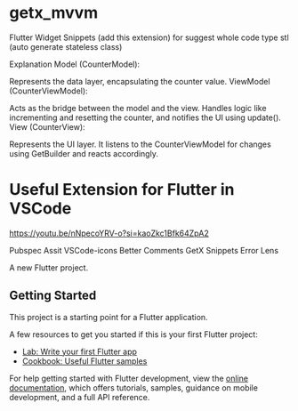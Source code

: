 # getx_mvvm

Flutter Widget Snippets (add this extension) for suggest whole code type stl (auto generate stateless class)

Explanation
Model (CounterModel):

Represents the data layer, encapsulating the counter value.
ViewModel (CounterViewModel):

Acts as the bridge between the model and the view. Handles logic like incrementing and resetting the counter, and notifies the UI using update().
View (CounterView):

Represents the UI layer. It listens to the CounterViewModel for changes using GetBuilder and reacts accordingly.

# Useful Extension for Flutter in VSCode
https://youtu.be/nNpecoYRV-o?si=kaoZkc1Bfk64ZpA2

Pubspec Assit
VSCode-icons
Better Comments
GetX Snippets
Error Lens


A new Flutter project.

## Getting Started

This project is a starting point for a Flutter application.

A few resources to get you started if this is your first Flutter project:

- [Lab: Write your first Flutter app](https://docs.flutter.dev/get-started/codelab)
- [Cookbook: Useful Flutter samples](https://docs.flutter.dev/cookbook)

For help getting started with Flutter development, view the
[online documentation](https://docs.flutter.dev/), which offers tutorials,
samples, guidance on mobile development, and a full API reference.
